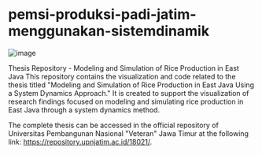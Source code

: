 # pemsi-produksi-padi-jatim-menggunakan-sistemdinamik
![image](https://github.com/user-attachments/assets/294c0684-ba51-443c-90df-558f57cc99a3)


Thesis Repository - Modeling and Simulation of Rice Production in East Java
This repository contains the visualization and code related to the thesis titled "Modeling and Simulation of Rice Production in East Java Using a System Dynamics Approach." It is created to support the visualization of research findings focused on modeling and simulating rice production in East Java through a system dynamics method.

The complete thesis can be accessed in the official repository of Universitas Pembangunan Nasional "Veteran" Jawa Timur at the following link: https://repository.upnjatim.ac.id/18021/.
